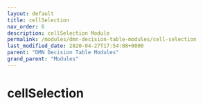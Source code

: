 ```yaml
---
layout: default
title: cellSelection 
nav_order: 6
description: cellSelection Module
permalink: /modules/dmn-decision-table-modules/cell-selection
last_modified_date: 2020-04-27T17:54:08+0000
parent: "DMN Decision Table Modules"
grand_parent: "Modules"
---
```


# cellSelection